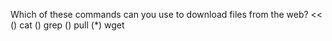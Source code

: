 Which of these commands can you use to download files from the web? <<
() cat
() grep
() pull
(*) wget